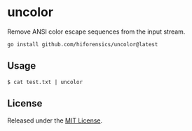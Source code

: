 # uncolor
Remove ANSI color escape sequences from the input stream.

```console
go install github.com/hiforensics/uncolor@latest
```

## Usage
```console
$ cat test.txt | uncolor
```

## License
Released under the [MIT License](LICENSE.md).